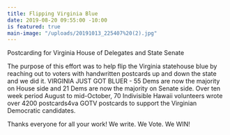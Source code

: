```yaml
---
title: Flipping Virginia Blue
date: 2019-08-20 09:55:00 -10:00
is featured: true
main-image: "/uploads/20191013_225407%20(2).jpg"
---
```


Postcarding for Virginia House of Delegates and State Senate

The purpose of this effort was to help flip the Virginia statehouse blue by reaching out to voters with handwritten postcards up and down the state and we did it.  VIRGINIA JUST GOT BLUER - 55 Dems are now the majority on House side and 21 Dems are now the majority on Senate side.  Over ten week period August to mid-October, 70 Indivisible Hawaii volunteers wrote over 4200 postcards4va GOTV postcards to support the Virginian Democratic candidates.  

Thanks everyone for all your work! We write. We Vote. We WIN!
